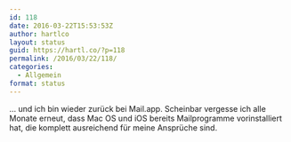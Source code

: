 ```yaml
---
id: 118
date: 2016-03-22T15:53:53Z
author: hartlco
layout: status
guid: https://hartl.co/?p=118
permalink: /2016/03/22/118/
categories:
  - Allgemein
format: status
---
```

&#8230; und ich bin wieder zurück bei Mail.app. Scheinbar vergesse ich alle Monate erneut, dass Mac OS und iOS bereits Mailprogramme vorinstalliert hat, die komplett ausreichend für meine Ansprüche sind.